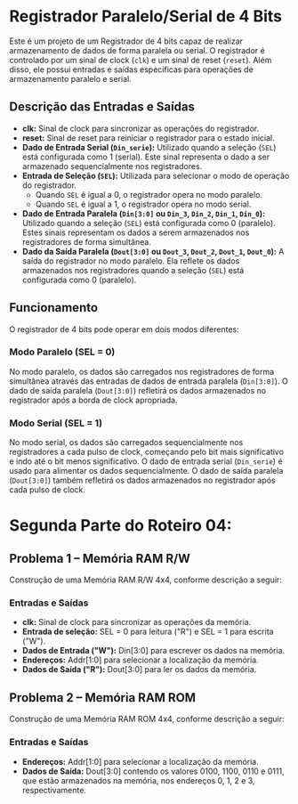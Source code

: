 # Registrador Paralelo/Serial de 4 Bits

Este é um projeto de um Registrador de 4 bits capaz de realizar armazenamento de dados de forma paralela ou serial. O registrador é controlado por um sinal de clock (`clk`) e um sinal de reset (`reset`). Além disso, ele possui entradas e saídas específicas para operações de armazenamento paralelo e serial.

## Descrição das Entradas e Saídas

- **clk:** Sinal de clock para sincronizar as operações do registrador.
- **reset:** Sinal de reset para reiniciar o registrador para o estado inicial.
- **Dado de Entrada Serial (`Din_serie`):** Utilizado quando a seleção (`SEL`) está configurada como 1 (serial). Este sinal representa o dado a ser armazenado sequencialmente nos registradores.
- **Entrada de Seleção (`SEL`):** Utilizada para selecionar o modo de operação do registrador.
  - Quando `SEL` é igual a 0, o registrador opera no modo paralelo.
  - Quando `SEL` é igual a 1, o registrador opera no modo serial.
- **Dado de Entrada Paralela (`Din[3:0]` ou `Din_3`, `Din_2`, `Din_1`, `Din_0`):** Utilizado quando a seleção (`SEL`) está configurada como 0 (paralelo). Estes sinais representam os dados a serem armazenados nos registradores de forma simultânea.
- **Dado da Saída Paralela (`Dout[3:0]` ou `Dout_3`, `Dout_2`, `Dout_1`, `Dout_0`):** A saída do registrador no modo paralelo. Ela reflete os dados armazenados nos registradores quando a seleção (`SEL`) está configurada como 0 (paralelo).

## Funcionamento

O registrador de 4 bits pode operar em dois modos diferentes:

### Modo Paralelo (SEL = 0)

No modo paralelo, os dados são carregados nos registradores de forma simultânea através das entradas de dados de entrada paralela (`Din[3:0]`). O dado de saída paralela (`Dout[3:0]`) refletirá os dados armazenados no registrador após a borda de clock apropriada.

### Modo Serial (SEL = 1)

No modo serial, os dados são carregados sequencialmente nos registradores a cada pulso de clock, começando pelo bit mais significativo e indo até o bit menos significativo. O dado de entrada serial (`Din_serie`) é usado para alimentar os dados sequencialmente. O dado de saída paralela (`Dout[3:0]`) também refletirá os dados armazenados no registrador após cada pulso de clock.


# Segunda Parte do Roteiro 04:

## Problema 1 – Memória RAM R/W

Construção de uma Memória RAM R/W 4x4, conforme descrição a seguir:

### Entradas e Saídas

- **clk:** Sinal de clock para sincronizar as operações da memória.
- **Entrada de seleção:** SEL = 0 para leitura ("R") e SEL = 1 para escrita ("W").
- **Dados de Entrada ("W"):** Din[3:0] para escrever os dados na memória.
- **Endereços:** Addr[1:0] para selecionar a localização da memória.
- **Dados de Saída ("R"):** Dout[3:0] para ler os dados da memória.

## Problema 2 – Memória RAM ROM

Construção de uma Memória RAM ROM 4x4, conforme descrição a seguir:

### Entradas e Saídas

- **Endereços:** Addr[1:0] para selecionar a localização da memória.
- **Dados de Saída:** Dout[3:0] contendo os valores 0100, 1100, 0110 e 0111, que estão armazenados na memória, nos endereços 0, 1, 2 e 3, respectivamente.
